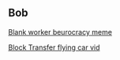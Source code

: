 ## Bob

[Blank worker beurocracy meme](https://discord.com/channels/1102309240145707049/1118990437684875357/1319715957169721449)

[Block Transfer flying car vid](https://discordapp.com/channels/1102309240145707049/1102309240741310503/1329529221952966726)
